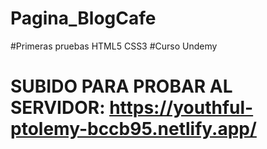 # Pagina_BlogCafe
#Primeras pruebas HTML5 CSS3
#Curso Undemy
# SUBIDO PARA PROBAR AL SERVIDOR:  https://youthful-ptolemy-bccb95.netlify.app/
